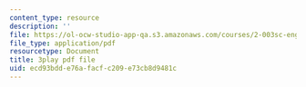 ```yaml
---
content_type: resource
description: ''
file: https://ol-ocw-studio-app-qa.s3.amazonaws.com/courses/2-003sc-engineering-dynamics-fall-2011/ecd93bdde76afacfc209e73cb8d9481c_wERH7LtoUuE.pdf
file_type: application/pdf
resourcetype: Document
title: 3play pdf file
uid: ecd93bdd-e76a-facf-c209-e73cb8d9481c
---
```

